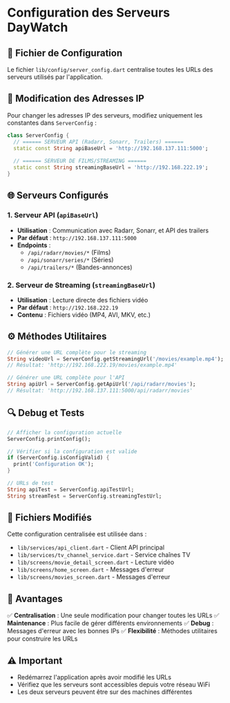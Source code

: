 # Configuration des Serveurs DayWatch

## 📍 Fichier de Configuration

Le fichier `lib/config/server_config.dart` centralise toutes les URLs des serveurs utilisés par l'application.

## 🔧 Modification des Adresses IP

Pour changer les adresses IP des serveurs, modifiez uniquement les constantes dans `ServerConfig` :

```dart
class ServerConfig {
  // ====== SERVEUR API (Radarr, Sonarr, Trailers) ======
  static const String apiBaseUrl = 'http://192.168.137.111:5000';
  
  // ====== SERVEUR DE FILMS/STREAMING ======
  static const String streamingBaseUrl = 'http://192.168.222.19';
}
```

## 🌐 Serveurs Configurés

### 1. Serveur API (`apiBaseUrl`)
- **Utilisation** : Communication avec Radarr, Sonarr, et API des trailers
- **Par défaut** : `http://192.168.137.111:5000`
- **Endpoints** :
  - `/api/radarr/movies/*` (Films)
  - `/api/sonarr/series/*` (Séries)
  - `/api/trailers/*` (Bandes-annonces)

### 2. Serveur de Streaming (`streamingBaseUrl`)
- **Utilisation** : Lecture directe des fichiers vidéo
- **Par défaut** : `http://192.168.222.19`
- **Contenu** : Fichiers vidéo (MP4, AVI, MKV, etc.)

## ⚙️ Méthodes Utilitaires

```dart
// Générer une URL complète pour le streaming
String videoUrl = ServerConfig.getStreamingUrl('/movies/example.mp4');
// Résultat: 'http://192.168.222.19/movies/example.mp4'

// Générer une URL complète pour l'API
String apiUrl = ServerConfig.getApiUrl('/api/radarr/movies');
// Résultat: 'http://192.168.137.111:5000/api/radarr/movies'
```

## 🔍 Debug et Tests

```dart
// Afficher la configuration actuelle
ServerConfig.printConfig();

// Vérifier si la configuration est valide
if (ServerConfig.isConfigValid) {
  print('Configuration OK');
}

// URLs de test
String apiTest = ServerConfig.apiTestUrl;
String streamTest = ServerConfig.streamingTestUrl;
```

## 📂 Fichiers Modifiés

Cette configuration centralisée est utilisée dans :

- `lib/services/api_client.dart` - Client API principal
- `lib/services/tv_channel_service.dart` - Service chaînes TV
- `lib/screens/movie_detail_screen.dart` - Lecture vidéo
- `lib/screens/home_screen.dart` - Messages d'erreur
- `lib/screens/movies_screen.dart` - Messages d'erreur

## 🚀 Avantages

✅ **Centralisation** : Une seule modification pour changer toutes les URLs
✅ **Maintenance** : Plus facile de gérer différents environnements
✅ **Debug** : Messages d'erreur avec les bonnes IPs
✅ **Flexibilité** : Méthodes utilitaires pour construire les URLs

## ⚠️ Important

- Redémarrez l'application après avoir modifié les URLs
- Vérifiez que les serveurs sont accessibles depuis votre réseau WiFi
- Les deux serveurs peuvent être sur des machines différentes 